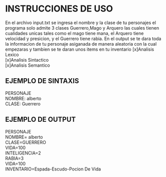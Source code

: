 # INSTRUCCIONES DE USO
En el archivo input.txt se ingresa el nombre y la clase de tu personajes el programa solo admite 3 clases Guerrero,Mago y Arquero las cuales tienen cualidades unicas tales como el mago tiene mana, el Arquero tiene
velocidad y presicion, y el Guerrero tiene rabia.
En el output se te dara toda la informacion de tu personaje asiganada de manera aleatoria con la cual empezaras y tambien se te daran unos items en tu inventario
[x]Analisis Lexico  
[x]Analisis Sintactico  
[x]Analisis Semantico  
## EJEMPLO DE SINTAXIS
PERSONAJE  
NOMBRE: alberto  
CLASE: Guerrero  

## EJEMPLO DE OUTPUT
PERSONAJE  
NOMBRE= alberto  
CLASE=GUERRERO  
VIDA=100  
INTELIGENCIA=2  
RABIA=3  
VIDA=100  
INVENTARIO=Espada-Escudo-Pocion De Vida  

